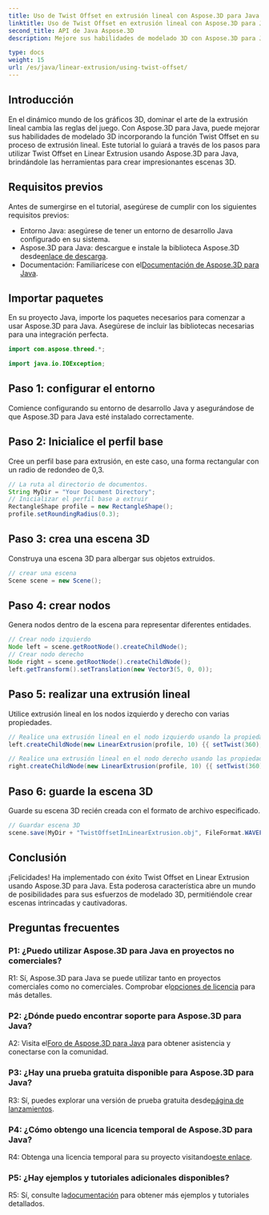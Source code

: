 ```yaml
---
title: Uso de Twist Offset en extrusión lineal con Aspose.3D para Java
linktitle: Uso de Twist Offset en extrusión lineal con Aspose.3D para Java
second_title: API de Java Aspose.3D
description: Mejore sus habilidades de modelado 3D con Aspose.3D para Java. Aprenda a utilizar Twist Offset en extrusión lineal en este completo tutorial.

type: docs
weight: 15
url: /es/java/linear-extrusion/using-twist-offset/
---
```

## Introducción

En el dinámico mundo de los gráficos 3D, dominar el arte de la extrusión lineal cambia las reglas del juego. Con Aspose.3D para Java, puede mejorar sus habilidades de modelado 3D incorporando la función Twist Offset en su proceso de extrusión lineal. Este tutorial lo guiará a través de los pasos para utilizar Twist Offset en Linear Extrusion usando Aspose.3D para Java, brindándole las herramientas para crear impresionantes escenas 3D.

## Requisitos previos

Antes de sumergirse en el tutorial, asegúrese de cumplir con los siguientes requisitos previos:

- Entorno Java: asegúrese de tener un entorno de desarrollo Java configurado en su sistema.
-  Aspose.3D para Java: descargue e instale la biblioteca Aspose.3D desde[enlace de descarga](https://releases.aspose.com/3d/java/).
-  Documentación: Familiarícese con el[Documentación de Aspose.3D para Java](https://reference.aspose.com/3d/java/).

## Importar paquetes

En su proyecto Java, importe los paquetes necesarios para comenzar a usar Aspose.3D para Java. Asegúrese de incluir las bibliotecas necesarias para una integración perfecta.

```java
import com.aspose.threed.*;

import java.io.IOException;
```

## Paso 1: configurar el entorno

Comience configurando su entorno de desarrollo Java y asegurándose de que Aspose.3D para Java esté instalado correctamente.

## Paso 2: Inicialice el perfil base

Cree un perfil base para extrusión, en este caso, una forma rectangular con un radio de redondeo de 0,3.

```java
// La ruta al directorio de documentos.
String MyDir = "Your Document Directory";
// Inicializar el perfil base a extruir
RectangleShape profile = new RectangleShape();
profile.setRoundingRadius(0.3);
```

## Paso 3: crea una escena 3D

Construya una escena 3D para albergar sus objetos extruidos.

```java
// crear una escena
Scene scene = new Scene();
```

## Paso 4: crear nodos

Genera nodos dentro de la escena para representar diferentes entidades.

```java
// Crear nodo izquierdo
Node left = scene.getRootNode().createChildNode();
// Crear nodo derecho
Node right = scene.getRootNode().createChildNode();
left.getTransform().setTranslation(new Vector3(5, 0, 0));
```

## Paso 5: realizar una extrusión lineal

Utilice extrusión lineal en los nodos izquierdo y derecho con varias propiedades.

```java
// Realice una extrusión lineal en el nodo izquierdo usando la propiedad de giro y cortes
left.createChildNode(new LinearExtrusion(profile, 10) {{ setTwist(360); setSlices(100); }});

// Realice una extrusión lineal en el nodo derecho usando las propiedades de giro, desplazamiento de giro y cortes
right.createChildNode(new LinearExtrusion(profile, 10) {{ setTwist(360); setSlices(100); setTwistOffset(new Vector3(3, 0, 0)); }});
```

## Paso 6: guarde la escena 3D

Guarde su escena 3D recién creada con el formato de archivo especificado.

```java
// Guardar escena 3D
scene.save(MyDir + "TwistOffsetInLinearExtrusion.obj", FileFormat.WAVEFRONTOBJ);
```

## Conclusión

¡Felicidades! Ha implementado con éxito Twist Offset en Linear Extrusion usando Aspose.3D para Java. Esta poderosa característica abre un mundo de posibilidades para sus esfuerzos de modelado 3D, permitiéndole crear escenas intrincadas y cautivadoras.

## Preguntas frecuentes

### P1: ¿Puedo utilizar Aspose.3D para Java en proyectos no comerciales?

 R1: Sí, Aspose.3D para Java se puede utilizar tanto en proyectos comerciales como no comerciales. Comprobar el[opciones de licencia](https://purchase.aspose.com/buy) para más detalles.

### P2: ¿Dónde puedo encontrar soporte para Aspose.3D para Java?

 A2: Visita el[Foro de Aspose.3D para Java](https://forum.aspose.com/c/3d/18) para obtener asistencia y conectarse con la comunidad.

### P3: ¿Hay una prueba gratuita disponible para Aspose.3D para Java?

 R3: Sí, puedes explorar una versión de prueba gratuita desde[página de lanzamientos](https://releases.aspose.com/).

### P4: ¿Cómo obtengo una licencia temporal de Aspose.3D para Java?

 R4: Obtenga una licencia temporal para su proyecto visitando[este enlace](https://purchase.aspose.com/temporary-license/).

### P5: ¿Hay ejemplos y tutoriales adicionales disponibles?

 R5: Sí, consulte la[documentación](https://reference.aspose.com/3d/java/) para obtener más ejemplos y tutoriales detallados.